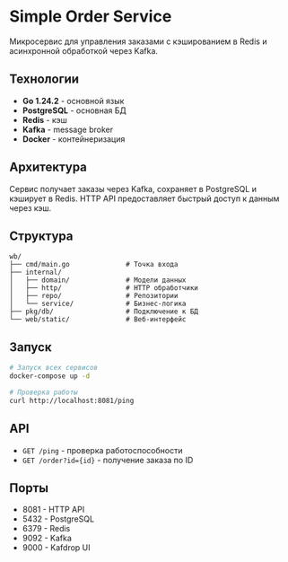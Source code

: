 # Simple Order Service

Микросервис для управления заказами с кэшированием в Redis и асинхронной обработкой через Kafka.

## Технологии

- **Go 1.24.2** - основной язык
- **PostgreSQL** - основная БД
- **Redis** - кэш
- **Kafka** - message broker
- **Docker** - контейнеризация

## Архитектура

Сервис получает заказы через Kafka, сохраняет в PostgreSQL и кэширует в Redis. HTTP API предоставляет быстрый доступ к данным через кэш.

## Структура

```
wb/
├── cmd/main.go              # Точка входа
├── internal/
│   ├── domain/              # Модели данных
│   ├── http/                # HTTP обработчики
│   ├── repo/                # Репозитории
│   └── service/             # Бизнес-логика
├── pkg/db/                  # Подключение к БД
└── web/static/              # Веб-интерфейс
```

## Запуск

```bash
# Запуск всех сервисов
docker-compose up -d

# Проверка работы
curl http://localhost:8081/ping
```

## API

- `GET /ping` - проверка работоспособности
- `GET /order?id={id}` - получение заказа по ID

## Порты

- 8081 - HTTP API
- 5432 - PostgreSQL  
- 6379 - Redis
- 9092 - Kafka
- 9000 - Kafdrop UI